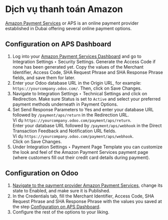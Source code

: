 # Dịch vụ thanh toán Amazon

[Amazon Payment Services](https://paymentservices.amazon.com/) or APS is an online payment provider
established in Dubai offering several online payment options.

<a id="payment-providers-aps-configure-dashboard"></a>

## Configuration on APS Dashboard

1. Log into your [Amazon Payment Services Dashboard](https://fort.payfort.com/) and go to
   Integration Settings ‣ Security Settings. Generate the
   Access Code if none has been generated yet. Copy the values of the
   Merchant Identifier, Access Code, SHA Request Phrase and
   SHA Response Phrase fields, and save them for later.
2. Enter your Odoo database URL in the Origin URL, for example:
   `https://yourcompany.odoo.com/`. Then, click on Save Changes.
3. Navigate to Integration Settings ‣ Technical Settings and click on
   Redirection. Make sure Status is set to `Active` and select your
   preferred payment methods underneath in Payment Options.
4. Set Send Response Parameters to Yes and enter your database URL
   followed by `/payment/aps/return` in the Redirection URL.
   <br/>
   Ví dụ `https://yourcompany.odoo.com/payment/aps/return`.
   <br/>
   Enter your database URL followed by `/payment/aps/webhook` in the
   Direct Transaction Feedback and Notification URL fields.
   <br/>
   Ví dụ `https://yourcompany.odoo.com/payment/aps/webhook`.
   <br/>
   Click on Save Changes.
   <br/>
5. Under Integration Settings ‣ Payment Page Template you can customize the
   look and feel of the Amazon Payment Services payment page (where customers fill out their
   credit card details during payment).

<a id="payment-providers-aps-configure-odoo"></a>

## Configuration on Odoo

1. [Navigate to the payment provider Amazon Payment Services](applications/finance/payment_providers.md#payment-providers-add-new),
   change its state to Enabled, and make sure it is Published.
2. In the Credentials tab, fill the Merchant Identifier,
   Access Code, SHA Request Phrase and SHA Response Phrase with
   the values you saved at the step [Configuration on APS Dashboard](#payment-providers-aps-configure-dashboard).
3. Configure the rest of the options to your liking.
